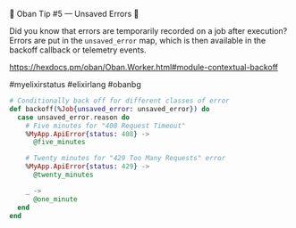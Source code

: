 💎 Oban Tip #5 — Unsaved Errors 💎

Did you know that errors are temporarily recorded on a job after execution? Errors are put in the `unsaved_error` map, which is then available in the backoff callback or telemetry events.

https://hexdocs.pm/oban/Oban.Worker.html#module-contextual-backoff

#myelixirstatus #elixirlang #obanbg

```elixir
# Conditionally back off for different classes of error
def backoff(%Job{unsaved_error: unsaved_error}) do
  case unsaved_error.reason do
    # Five minutes for "408 Request Timeout"
    %MyApp.ApiError{status: 408} ->
      @five_minutes

    # Twenty minutes for "429 Too Many Requests" error
    %MyApp.ApiError{status: 429} ->
      @twenty_minutes

    _ ->
      @one_minute
  end
end
```

